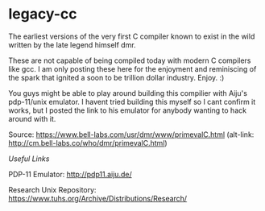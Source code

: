 legacy-cc
=========

The earliest versions of the very first C compiler known to exist in the wild written by the late legend himself dmr. 

These are not capable of being compiled today with modern C compilers like gcc. I am only posting these here for the enjoyment and reminiscing of the spark that ignited a soon to be trillion dollar industry. Enjoy. :)   

You guys might be able to play around building this compilier with Aiju's pdp-11/unix emulator. I havent tried building this myself so I cant confirm it works, but I posted the link to his emulator for anybody wanting to hack around with it.

Source: https://www.bell-labs.com/usr/dmr/www/primevalC.html (alt-link: http://cm.bell-labs.co/who/dmr/primevalC.html)

*Useful Links*

PDP-11 Emulator: http://pdp11.aiju.de/

Research Unix Repository: https://www.tuhs.org/Archive/Distributions/Research/
